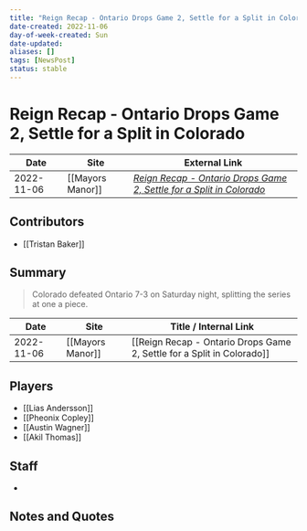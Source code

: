 ```yaml
---
title: "Reign Recap - Ontario Drops Game 2, Settle for a Split in Colorado"
date-created: 2022-11-06
day-of-week-created: Sun
date-updated: 
aliases: []
tags: [NewsPost]
status: stable
---
```


# Reign Recap - Ontario Drops Game 2, Settle for a Split in Colorado

| Date       | Site | External Link                                                                                                                                                            |
| ---------- | ---- | ------------------------------------------------------------------------------------------------------------------------------------------------------------------------ |
| 2022-11-06 | [[Mayors Manor]]     | [*Reign Recap - Ontario Drops Game 2, Settle for a Split in Colorado*](https://mayorsmanor.com/2022/11/reign-recap-ontario-drops-game-2-settle-for-a-split-in-colorado/) |

## Contributors
- [[Tristan Baker]]

## Summary
> Colorado defeated Ontario 7-3 on Saturday night, splitting the series at one a piece.

| Date | Site | Title / Internal Link | 
| ---- | ---- | --------------------- |
| 2022-11-06 | [[Mayors Manor]]        | [[Reign Recap - Ontario Drops Game 2, Settle for a Split in Colorado]]                              |

## Players
- [[Lias Andersson]]
- [[Pheonix Copley]]
- [[Austin Wagner]]
- [[Akil Thomas]]

## Staff
- 

## Notes and Quotes
> 

